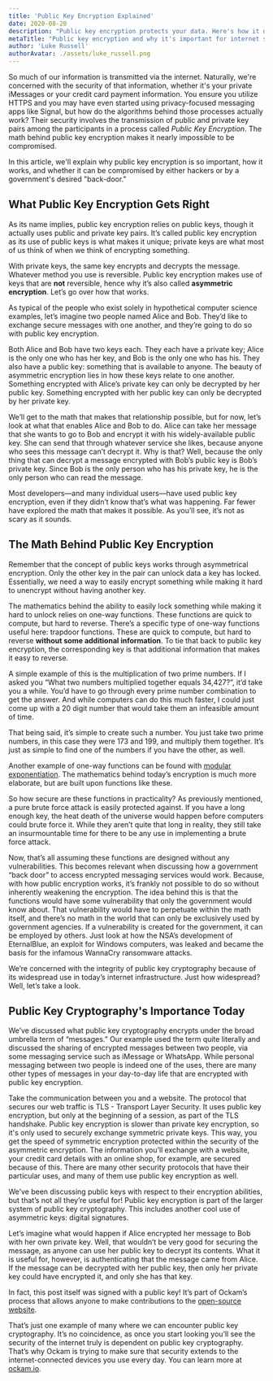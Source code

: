 ```yaml
---
title: 'Public Key Encryption Explained'
date: 2020-08-20
description: "Public key encryption protects your data. Here's how it does so."
metaTitle: "Public key encryption and why it's important for internet security."
author: 'Luke Russell'
authorAvatar: ./assets/luke_russell.png
---
```


So much of our information is transmitted via the internet. Naturally, we're concerned with the security of that information, whether it's your private iMessages or your credit card payment information. You ensure you utilize HTTPS and you may have even started using privacy-focused messaging apps like Signal, but how do the algorithms behind those processes actually work? Their security involves the transmission of public and private key pairs among the participants in a process called _Public Key Encryption_. The math behind public key encryption makes it nearly impossible to be compromised.

In this article, we'll explain why public key encryption is so important, how it works, and whether it can be compromised by either hackers or by a government's desired "back-door."

## What Public Key Encryption Gets Right

As its name implies, public key encryption relies on public keys, though it actually uses public and private key pairs. It’s called public key encryption as its use of public keys is what makes it unique; private keys are what most of us think of when we think of encrypting something.

With private keys, the same key encrypts and decrypts the message. Whatever method you use is reversible. Public key encryption makes use of keys that are **not** reversible, hence why it’s also called **asymmetric encryption**. Let’s go over how that works.

As typical of the people who exist solely in hypothetical computer science examples, let’s imagine two people named Alice and Bob. They’d like to exchange secure messages with one another, and they’re going to do so with public key encryption.

Both Alice and Bob have two keys each. They each have a private key; Alice is the only one who has her key, and Bob is the only one who has his. They also have a public key: something that is available to anyone. The beauty of asymmetric encryption lies in how these keys relate to one another. Something encrypted with Alice’s private key can only be decrypted by her public key. Something encrypted with her public key can only be decrypted by her private key.

We’ll get to the math that makes that relationship possible, but for now, let’s look at what that enables Alice and Bob to do. Alice can take her message that she wants to go to Bob and encrypt it with his widely-available public key. She can send that through whatever service she likes, because anyone who sees this message can’t decrypt it. Why is that? Well, because the only thing that can decrypt a message encrypted with Bob’s public key is Bob’s private key. Since Bob is the only person who has his private key, he is the only person who can read the message.

Most developers—and many individual users—have used public key encryption, even if they didn’t know that’s what was happening. Far fewer have explored the math that makes it possible. As you’ll see, it’s not as scary as it sounds.

## The Math Behind Public Key Encryption

Remember that the concept of public keys works through asymmetrical encryption. Only the other key in the pair can unlock data a key has locked. Essentially, we need a way to easily encrypt something while making it hard to unencrypt without having another key.

The mathematics behind the ability to easily lock something while making it hard to unlock relies on one-way functions. These functions are quick to compute, but hard to reverse. There’s a specific type of one-way functions useful here: trapdoor functions. These are quick to compute, but hard to reverse **without some additional information**. To tie that back to public key encryption, the corresponding key is that additional information that makes it easy to reverse.

A simple example of this is the multiplication of two prime numbers. If I asked you “What two numbers multiplied together equals 34,427?”, it’d take you a while. You’d have to go through every prime number combination to get the answer. And while computers can do this much faster, I could just come up with a 20 digit number that would take them an infeasible amount of time.

That being said, it’s simple to create such a number. You just take two prime numbers, in this case they were 173 and 199, and multiply them together. It’s just as simple to find one of the numbers if you have the other, as well.

Another example of one-way functions can be found with [modular exponentiation](https://en.wikipedia.org/wiki/Modular_exponentiation). The mathematics behind today’s encryption is much more elaborate, but are built upon functions like these.

So how secure are these functions in practicality? As previously mentioned, a pure brute force attack is easily protected against. If you have a long enough key, the heat death of the universe would happen before computers could brute force it. While they aren’t quite that long in reality, they still take an insurmountable time for there to be any use in implementing a brute force attack.

Now, that’s all assuming these functions are designed without any vulnerabilities. This becomes relevant when discussing how a government “back door” to access encrypted messaging services would work. Because, with how public encryption works, it’s frankly not possible to do so without inherently weakening the encryption. The idea behind this is that the functions would have some vulnerability that only the government would know about. That vulnerability would have to perpetuate within the math itself, and there’s no math in the world that can only be exclusively used by government agencies. If a vulnerability is created for the government, it can be employed by others. Just look at how the NSA’s development of EternalBlue, an exploit for Windows computers, was leaked and became the basis for the infamous WannaCry ransomware attacks.

We’re concerned with the integrity of public key cryptography because of its widespread use in today’s internet infrastructure. Just how widespread? Well, let’s take a look.

## Public Key Cryptography's Importance Today

We’ve discussed what public key cryptography encrypts under the broad umbrella term of “messages.” Our example used the term quite literally and discussed the sharing of encrypted messages between two people, via some messaging service such as iMessage or WhatsApp. While personal messaging between two people is indeed one of the uses, there are many other types of messages in your day-to-day life that are encrypted with public key encryption.

Take the communication between you and a website. The protocol that secures our web traffic is TLS - Transport Layer Security. It uses public key encryption, but only at the beginning of a session, as part of the TLS handshake. Public key encryption is slower than private key encryption, so it's only used to securely exchange symmetric private keys. This way, you get the speed of symmetric encryption protected within the security of the asymmetric encryption. The information you’ll exchange with a website, your credit card details with an online shop, for example, are secured because of this. There are many other security protocols that have their particular uses, and many of them use public key encryption as well.

We’ve been discussing public keys with respect to their encryption abilities, but that’s not all they’re useful for! Public key encryption is part of the larger system of public key cryptography. This includes another cool use of asymmetric keys: digital signatures.

Let’s imagine what would happen if Alice encrypted her message to Bob with her own private key. Well, that wouldn’t be very good for securing the message, as anyone can use her public key to decrypt its contents. What it is useful for, however, is authenticating that the message came from Alice. If the message can be decrypted with her public key, then only her private key could have encrypted it, and only she has that key.

In fact, this post itself was signed with a public key! It’s part of Ockam’s process that allows anyone to make contributions to the [open-source website](https://www.ockam.io/learn/blog/ockam_website_is_open_source).

That’s just one example of many where we can encounter public key cryptography. It’s no coincidence, as once you start looking you’ll see the security of the internet truly is dependent on public key cryptography. That’s why Ockam is trying to make sure that security extends to the internet-connected devices you use every day. You can learn more at [ockam.io](https://www.ockam.io/).
